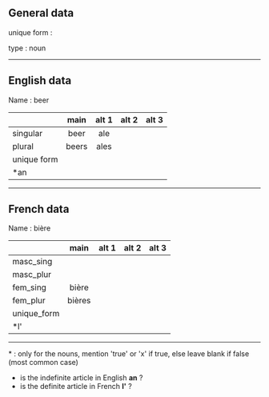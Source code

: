 ## General data

unique form :

type : noun

---

## English data

Name : beer

|             | main  | alt 1 | alt 2 | alt 3 |
| :---------- | :---: | :---: | :---: | ----- |
| singular    | beer  |  ale  |       |       |
| plural      | beers | ales  |       |       |
| unique form |       |       |       |       |
| \*an        |       |       |       |       |

---

## French data

Name : bière

|             |  main  | alt 1 | alt 2 | alt 3 |
| :---------- | :----: | :---: | :---: | :---: |
| masc_sing   |        |       |       |       |
| masc_plur   |        |       |       |       |
| fem_sing    | bière  |       |       |       |
| fem_plur    | bières |       |       |       |
| unique_form |        |       |       |       |
| \*l'        |        |       |       |       |

---

\* : only for the nouns, mention 'true' or 'x' if true, else leave blank if false (most common case)

- is the indefinite article in English **an** ?
- is the definite article in French **l'** ?
